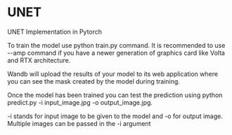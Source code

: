 # UNET
UNET Implementation in Pytorch

To train the model use python train.py command. It is recommended to use --amp command if you have a newer generation of graphics card like Volta and RTX architecture.

Wandb will upload the results of your model to its web application where you can see the mask created by the model during training.

Once the model has been trained you can test the prediction using python predict.py -i input_image.jpg -o output_image.jpg.

-i stands for input image to be given to the model and -o for output image. Multiple images can be passed in the -i argument
